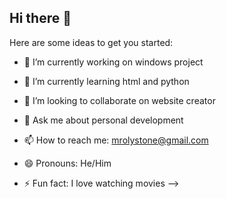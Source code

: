 ## Hi there 👋



Here are some ideas to get you started:

- 🔭 I’m currently working on windows project
- 🌱 I’m currently learning html and python
- 👯 I’m looking to collaborate on website creator
  
- 💬 Ask me about personal development
- 📫 How to reach me: mrolystone@gmail.com
- 😄 Pronouns: He/Him
- ⚡ Fun fact: I love watching movies
-->
